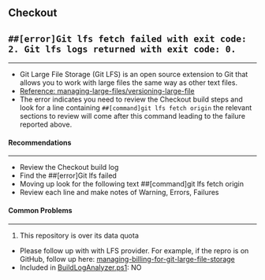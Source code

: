 Checkout
-

## ``` ##[error]Git lfs fetch failed with exit code: 2. Git lfs logs returned with exit code: 0. ```
---

* Git Large File Storage (Git LFS) is an open source extension to Git that allows you to work with large files the same way as other text files.
* [Reference: managing-large-files/versioning-large-file](https://help.github.com/en/github/managing-large-files/versioning-large-files)
* The error indicates you need to review the Checkout build steps and look for a line containing `##[command]git lfs fetch origin` the relevant sections to review will come after this command leading to the failure reported above. 

#### Recommendations
---

* Review the Checkout build log
* Find the ##[error]Git lfs failed
* Moving up look for the following text ##[command]git lfs fetch origin
* Review each line and make notes of Warning, Errors, Failures

####  Common Problems
---
1. This repository is over its data quota
* Please follow up with with LFS provider. For example, if the repro is on GitHub, follow up here: [managing-billing-for-git-large-file-storage](https://help.github.com/en/github/setting-up-and-managing-billing-and-payments-on-github/managing-billing-for-git-large-file-storage) 
* Included in [BuildLogAnalyzer.ps1](https://github.com/tdevere/AppCenterBuildLog/blob/master/PowerShellScripts/BuildLogAnalyzer.ps1): NO




